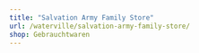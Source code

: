 ```yaml
---
title: "Salvation Army Family Store"
url: /waterville/salvation-army-family-store/
shop: Gebrauchtwaren
---
```

